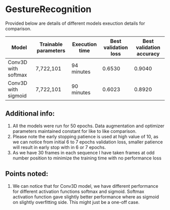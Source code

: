 # GestureRecognition

Provided below are details of different models exeuction details for comparison.


| Model                | Trainable parameters | Execution time | Best validation loss | Best validation accuracy |
|----------------------|----------------------|----------------|----------------------|--------------------------|
| Conv3D with softmax  | 7,722,101            | 94 minutes     | 0.6530               | 0.9040                   |
| Conv3D with sigmoid  | 7,722,101            | 90 minutes     | 0.6023               | 0.8920                   |




Additional info:
----------------
1. All the models were run for 50 epochs.  Data augmentation and optimizer parameters maintained constant for like to like comparison.
2. Please note the early stopping patience is used at high value of 10, as we can notice from initial 6 to 7 epochs validation loss, smaller patience will result in early stop with in 6 or 7 epochs.
3. As we have 30 frames in each sequence I have taken frames at odd number position to minimize the training time with no performance loss

Points noted:
-------------
1. We can notice that for Conv3D model, we have different performance for different activation functions softmax and sigmoid. Softmax activation function gave slightly better performance where as sigmoid on slightly overfitting side.  This might just be a one-off case.
